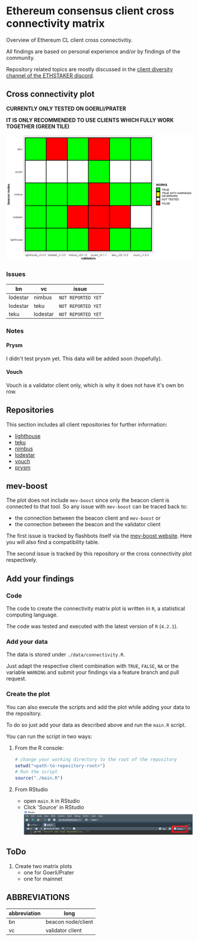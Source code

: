 # Ethereum consensus client cross connectivity matrix

Overview of Ethereum CL client cross connectivitiy.

All findings are based on personal experience and/or by findings of the community.

Repository related topics are mostly discussed in the [client diversity channel of the ETHSTAKER discord](https://discord.com/channels/694822223575384095/933102729952395344).

## Cross connectivity plot

<!-- markdownlint-disable-next-line MD036 -->
**CURRENTLY ONLY TESTED ON GOERLI/PRATER**

<!-- markdownlint-disable-next-line MD036 -->
**IT IS ONLY RECOMMENDED TO USE CLIENTS WHICH FULLY WORK TOGETHER (GREEN TILE)**

![Connectivity plot](./misc/connectivity.png)

### Issues

| bn | vc | issue |
| --- | --- | --- |
| lodestar | nimbus | `NOT REPORTED YET` |
| lodestar | teku | `NOT REPORTED YET` |
| teku | lodestar | `NOT REPORTED YET` |

### Notes

#### Prysm

I didn't test prysm yet. This data will be added soon (hopefully).

#### Vouch

Vouch is a validator client only, which is why it does not have it's own bn row.

## Repositories

This section includes all client repositories for further information:

* [lighthouse](https://github.com/sigp/lighthouse)
* [teku](https://github.com/ConsenSys/teku)
* [nimbus](https://github.com/status-im/nimbus-eth2)
* [lodestar](https://github.com/ChainSafe/lodestar)
* [vouch](https://github.com/attestantio/vouch)
* [prysm](https://github.com/prysmaticlabs/prysm)

## mev-boost

The plot does not include `mev-boost` since only the beacon client is connected to that tool. So any issue with `mev-boost` can be traced back to:

* the connection between the beacon client and `mev-boost` or
* the connection between the beacon and the validator client

The first issue is tracked by flashbots itself via the [mev-boost website](https://boost.flashbots.net/). Here you will also find a compatibility table.

The second issue is tracked by this repository or the cross connectivity plot respectively.

## Add your findings

### Code

The code to create the connectivity matrix plot is written in `R`, a statistical computing language.

The code was tested and executed with the latest version of `R` (`4.2.1`).

### Add your data

The data is stored under `./data/connectivity.R`.

Just adapt the respective client combination with `TRUE`, `FALSE`, `NA` or the variable `WARNING` and submit your findings via a feature branch and pull request.

### Create the plot

You can also execute the scripts and add the plot while adding your data to the repository.

To do so just add your data as described above and run the `main.R` script.

You can run the script in two ways:

1. From the R console:

   ```R
   # change your working directory to the root of the repository
   setwd("<path-to-repository-root>")
   # Run the script
   source("./main.R")
   ```

1. From RStudio
  
    * open `main.R` in RStudio
    * Click 'Source' in RStudio![source](./misc/rstudio-source.png)

## ToDo

1. Create two matrix plots
   * one for Goerli/Prater
   * one for mainnet

## ABBREVIATIONS

| abbreviation | long |
| --- | --- |
| bn | beacon node/client |
| vc | validator client |
